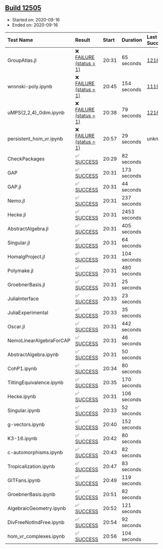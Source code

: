 ## [Build 12505](https://oscarci.mathematik.uni-kl.de/job/oscar/12505/)

* Started on: 2020-09-16
* Ended on: 2020-09-16

| Test Name    | Result | Start | Duration | Last Success | First Failure |
|:-------------|:-------|:------|:---------|:-------------|:--------------|
| GroupAtlas.jl | ❌ [FAILURE (status = 1)](https://oscarci.mathematik.uni-kl.de/job/oscar/12505/artifact/logs/build-12505/GroupAtlas.jl.log) | 20:31 | 65 seconds | [12167](https://oscarci.mathematik.uni-kl.de/job/oscar/12167/) | [12168](https://oscarci.mathematik.uni-kl.de/job/oscar/12168/) |
| wronski-poly.ipynb | ❌ [FAILURE (status = 1)](https://oscarci.mathematik.uni-kl.de/job/oscar/12505/artifact/logs/build-12505/wronski-poly.ipynb.log) | 20:45 | 154 seconds | [11192](https://oscarci.mathematik.uni-kl.de/job/oscar/11192/) | [11193](https://oscarci.mathematik.uni-kl.de/job/oscar/11193/) |
| uMPS(2,2,4)_0dim.ipynb | ❌ [FAILURE (status = 1)](https://oscarci.mathematik.uni-kl.de/job/oscar/12505/artifact/logs/build-12505/uMPS-2-2-4-_0dim.ipynb.log) | 20:38 | 79 seconds | [12167](https://oscarci.mathematik.uni-kl.de/job/oscar/12167/) | [12168](https://oscarci.mathematik.uni-kl.de/job/oscar/12168/) |
| persistent_hom_vr.ipynb | ❌ [FAILURE (status = 1)](https://oscarci.mathematik.uni-kl.de/job/oscar/12505/artifact/logs/build-12505/persistent_hom_vr.ipynb.log) | 20:57 | 29 seconds | unknown | unknown |
| CheckPackages | ✅ [SUCCESS](https://oscarci.mathematik.uni-kl.de/job/oscar/12505/artifact/logs/build-12505/CheckPackages.log) | 20:29 | 82 seconds |  |  |
| GAP | ✅ [SUCCESS](https://oscarci.mathematik.uni-kl.de/job/oscar/12505/artifact/logs/build-12505/GAP.log) | 20:31 | 173 seconds |  |  |
| GAP.jl | ✅ [SUCCESS](https://oscarci.mathematik.uni-kl.de/job/oscar/12505/artifact/logs/build-12505/GAP.jl.log) | 20:31 | 44 seconds |  |  |
| Nemo.jl | ✅ [SUCCESS](https://oscarci.mathematik.uni-kl.de/job/oscar/12505/artifact/logs/build-12505/Nemo.jl.log) | 20:31 | 237 seconds |  |  |
| Hecke.jl | ✅ [SUCCESS](https://oscarci.mathematik.uni-kl.de/job/oscar/12505/artifact/logs/build-12505/Hecke.jl.log) | 20:31 | 2453 seconds |  |  |
| AbstractAlgebra.jl | ✅ [SUCCESS](https://oscarci.mathematik.uni-kl.de/job/oscar/12505/artifact/logs/build-12505/AbstractAlgebra.jl.log) | 20:31 | 405 seconds |  |  |
| Singular.jl | ✅ [SUCCESS](https://oscarci.mathematik.uni-kl.de/job/oscar/12505/artifact/logs/build-12505/Singular.jl.log) | 20:31 | 64 seconds |  |  |
| HomalgProject.jl | ✅ [SUCCESS](https://oscarci.mathematik.uni-kl.de/job/oscar/12505/artifact/logs/build-12505/HomalgProject.jl.log) | 20:31 | 104 seconds |  |  |
| Polymake.jl | ✅ [SUCCESS](https://oscarci.mathematik.uni-kl.de/job/oscar/12505/artifact/logs/build-12505/Polymake.jl.log) | 20:31 | 480 seconds |  |  |
| GroebnerBasis.jl | ✅ [SUCCESS](https://oscarci.mathematik.uni-kl.de/job/oscar/12505/artifact/logs/build-12505/GroebnerBasis.jl.log) | 20:31 | 25 seconds |  |  |
| JuliaInterface | ✅ [SUCCESS](https://oscarci.mathematik.uni-kl.de/job/oscar/12505/artifact/logs/build-12505/JuliaInterface.log) | 20:33 | 23 seconds |  |  |
| JuliaExperimental | ✅ [SUCCESS](https://oscarci.mathematik.uni-kl.de/job/oscar/12505/artifact/logs/build-12505/JuliaExperimental.log) | 20:33 | 35 seconds |  |  |
| Oscar.jl | ✅ [SUCCESS](https://oscarci.mathematik.uni-kl.de/job/oscar/12505/artifact/logs/build-12505/Oscar.jl.log) | 20:31 | 442 seconds |  |  |
| NemoLinearAlgebraForCAP | ✅ [SUCCESS](https://oscarci.mathematik.uni-kl.de/job/oscar/12505/artifact/logs/build-12505/NemoLinearAlgebraForCAP.log) | 20:31 | 46 seconds |  |  |
| AbstractAlgebra.ipynb | ✅ [SUCCESS](https://oscarci.mathematik.uni-kl.de/job/oscar/12505/artifact/logs/build-12505/AbstractAlgebra.ipynb.log) | 20:31 | 50 seconds |  |  |
| CohP1.ipynb | ✅ [SUCCESS](https://oscarci.mathematik.uni-kl.de/job/oscar/12505/artifact/logs/build-12505/CohP1.ipynb.log) | 20:34 | 80 seconds |  |  |
| TiltingEquivalence.ipynb | ✅ [SUCCESS](https://oscarci.mathematik.uni-kl.de/job/oscar/12505/artifact/logs/build-12505/TiltingEquivalence.ipynb.log) | 20:35 | 170 seconds |  |  |
| Hecke.ipynb | ✅ [SUCCESS](https://oscarci.mathematik.uni-kl.de/job/oscar/12505/artifact/logs/build-12505/Hecke.ipynb.log) | 20:31 | 106 seconds |  |  |
| Singular.ipynb | ✅ [SUCCESS](https://oscarci.mathematik.uni-kl.de/job/oscar/12505/artifact/logs/build-12505/Singular.ipynb.log) | 20:33 | 52 seconds |  |  |
| g-vectors.ipynb | ✅ [SUCCESS](https://oscarci.mathematik.uni-kl.de/job/oscar/12505/artifact/logs/build-12505/g-vectors.ipynb.log) | 20:40 | 152 seconds |  |  |
| K3-16.ipynb | ✅ [SUCCESS](https://oscarci.mathematik.uni-kl.de/job/oscar/12505/artifact/logs/build-12505/K3-16.ipynb.log) | 20:42 | 80 seconds |  |  |
| c-automorphisms.ipynb | ✅ [SUCCESS](https://oscarci.mathematik.uni-kl.de/job/oscar/12505/artifact/logs/build-12505/c-automorphisms.ipynb.log) | 20:43 | 82 seconds |  |  |
| Tropicalization.ipynb | ✅ [SUCCESS](https://oscarci.mathematik.uni-kl.de/job/oscar/12505/artifact/logs/build-12505/Tropicalization.ipynb.log) | 20:47 | 83 seconds |  |  |
| GITFans.ipynb | ✅ [SUCCESS](https://oscarci.mathematik.uni-kl.de/job/oscar/12505/artifact/logs/build-12505/GITFans.ipynb.log) | 20:49 | 119 seconds |  |  |
| GroebnerBasis.ipynb | ✅ [SUCCESS](https://oscarci.mathematik.uni-kl.de/job/oscar/12505/artifact/logs/build-12505/GroebnerBasis.ipynb.log) | 20:51 | 82 seconds |  |  |
| AlgebraicGeometry.ipynb | ✅ [SUCCESS](https://oscarci.mathematik.uni-kl.de/job/oscar/12505/artifact/logs/build-12505/AlgebraicGeometry.ipynb.log) | 20:52 | 121 seconds |  |  |
| DivFreeNotIndFree.ipynb | ✅ [SUCCESS](https://oscarci.mathematik.uni-kl.de/job/oscar/12505/artifact/logs/build-12505/DivFreeNotIndFree.ipynb.log) | 20:54 | 92 seconds |  |  |
| hom_vr_complexes.ipynb | ✅ [SUCCESS](https://oscarci.mathematik.uni-kl.de/job/oscar/12505/artifact/logs/build-12505/hom_vr_complexes.ipynb.log) | 20:56 | 104 seconds |  |  |

